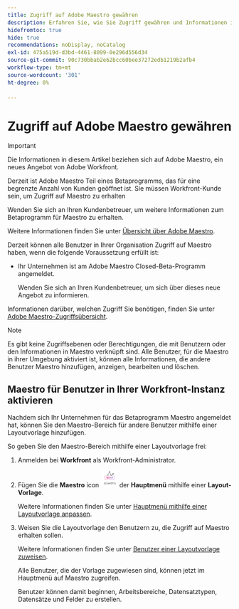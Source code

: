 ```yaml
---
title: Zugriff auf Adobe Maestro gewähren
description: Erfahren Sie, wie Sie Zugriff gewähren und Informationen in Adobe Maestro freigeben.
hidefromtoc: true
hide: true
recommendations: noDisplay, noCatalog
exl-id: 475a519d-d3bd-4461-8099-0e296d556d34
source-git-commit: 90c730bbab2e62bcc60bee37272edb1219b2afb4
workflow-type: tm+mt
source-wordcount: '301'
ht-degree: 0%

---
```


<!--update the metadata and description when we turn this article live; also, update title after Bob adds Maestro as a product-->

# Zugriff auf Adobe Maestro gewähren

>[!IMPORTANT]
>
>Die Informationen in diesem Artikel beziehen sich auf Adobe Maestro, ein neues Angebot von Adobe Workfront.
>
>Derzeit ist Adobe Maestro Teil eines Betaprogramms, das für eine begrenzte Anzahl von Kunden geöffnet ist. Sie müssen Workfront-Kunde sein, um Zugriff auf Maestro zu erhalten
>
>Wenden Sie sich an Ihren Kundenbetreuer, um weitere Informationen zum Betaprogramm für Maestro zu erhalten.
>
>Weitere Informationen finden Sie unter [Übersicht über Adobe Maestro](../maestro-overview.md).

<!-- the table will change after we implement access levels/ permissions for Maestro-->
<!-- fix the formatting on the table - some lines are way too spaced out-->

Derzeit können alle Benutzer in Ihrer Organisation Zugriff auf Maestro haben, wenn die folgende Voraussetzung erfüllt ist:

* Ihr Unternehmen ist am Adobe Maestro Closed-Beta-Programm angemeldet.

  Wenden Sie sich an Ihren Kundenbetreuer, um sich über dieses neue Angebot zu informieren.


Informationen darüber, welchen Zugriff Sie benötigen, finden Sie unter [Adobe Maestro-Zugriffsübersicht](../access/access-overview.md).

>[!NOTE]
>
>Es gibt keine Zugriffsebenen oder Berechtigungen, die mit Benutzern oder den Informationen in Maestro verknüpft sind. Alle Benutzer, für die Maestro in ihrer Umgebung aktiviert ist, können alle Informationen, die andere Benutzer Maestro hinzufügen, anzeigen, bearbeiten und löschen.

## Maestro für Benutzer in Ihrer Workfront-Instanz aktivieren

<!--First, contact your account manager to obtain access to the current Maestro closed beta program.-->

Nachdem sich Ihr Unternehmen für das Betaprogramm Maestro angemeldet hat, können Sie den Maestro-Bereich für andere Benutzer mithilfe einer Layoutvorlage hinzufügen.

So geben Sie den Maestro-Bereich mithilfe einer Layoutvorlage frei:

1. Anmelden bei **Workfront** als Workfront-Administrator.

1. Fügen Sie die **Maestro** icon ![](assets/maestro-icon.png) der **Hauptmenü** mithilfe einer **Layout-Vorlage**.

   Weitere Informationen finden Sie unter [Hauptmenü mithilfe einer Layoutvorlage anpassen](../../administration-and-setup/customize-workfront/use-layout-templates/customize-main-menu.md).

1. Weisen Sie die Layoutvorlage den Benutzern zu, die Zugriff auf Maestro erhalten sollen.

   Weitere Informationen finden Sie unter [Benutzer einer Layoutvorlage zuweisen](../../administration-and-setup/customize-workfront/use-layout-templates/assign-users-to-layout-template.md).

   Alle Benutzer, die der Vorlage zugewiesen sind, können jetzt im Hauptmenü auf Maestro zugreifen.

   Benutzer können damit beginnen, Arbeitsbereiche, Datensatztypen, Datensätze und Felder zu erstellen.

<!--
## Share permissions to a workspace

1. Click the **Main Menu** icon ![](assets/dots-main-menu.png) in the upper-right or the **Main Menu** icon ![](assets/lines-main-menu.png) in the upper-left corner, if available, then click **Maestro**.
1. Open the workspace you want to share, then click **Share** in the upper-right corner of the screen. (*************add screen shot when UI is finalized and maybe edit the steps*********)
1. In the field provided, start typing the name of a user or a group, then click it when it displays in the list. 
1. Select one of the following permission levels from the drop-down menu: 
    * View
    * Contribute
    * Manage

        For information about permission levels and what actions users can perform for each level, see [Overview of sharing permissions in Adobe Maestro](../access/sharing-permissions-overview.md).
1. Click **Save**.


## Remove permissions to a workspace

1. Click the **Main Menu** icon ![](assets/dots-main-menu.png) in the upper-right or the **Main Menu** icon ![](assets/lines-main-menu.png) in the upper-left corner, if available, then click **Maestro**.
1. Open the workspace you want to share, then click **Share** in the upper-right corner of the screen. (********) add screen shot when UI is finalized and maybe edit the steps???****)
1. Click the drop-down menu at the right of a user or group name, then click **Remove**. 
    
    The user or the users that belong to the group removed no longer have access to the workspace or its objects. 
1. Click **Save**.

-->